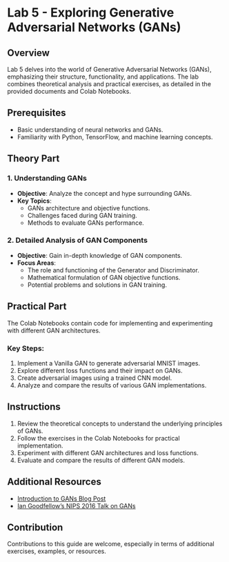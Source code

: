 # Lab 5 - Exploring Generative Adversarial Networks (GANs)

## Overview
Lab 5 delves into the world of Generative Adversarial Networks (GANs), emphasizing their structure, functionality, and applications. The lab combines theoretical analysis and practical exercises, as detailed in the provided documents and Colab Notebooks.

## Prerequisites
- Basic understanding of neural networks and GANs.
- Familiarity with Python, TensorFlow, and machine learning concepts.

## Theory Part

### 1. Understanding GANs
- **Objective**: Analyze the concept and hype surrounding GANs.
- **Key Topics**:
  - GANs architecture and objective functions.
  - Challenges faced during GAN training.
  - Methods to evaluate GANs performance.

### 2. Detailed Analysis of GAN Components
- **Objective**: Gain in-depth knowledge of GAN components.
- **Focus Areas**:
  - The role and functioning of the Generator and Discriminator.
  - Mathematical formulation of GAN objective functions.
  - Potential problems and solutions in GAN training.

## Practical Part
The Colab Notebooks contain code for implementing and experimenting with different GAN architectures.

### Key Steps:
1. Implement a Vanilla GAN to generate adversarial MNIST images.
2. Explore different loss functions and their impact on GANs.
3. Create adversarial images using a trained CNN model.
4. Analyze and compare the results of various GAN implementations.

## Instructions
1. Review the theoretical concepts to understand the underlying principles of GANs.
2. Follow the exercises in the Colab Notebooks for practical implementation.
3. Experiment with different GAN architectures and loss functions.
4. Evaluate and compare the results of different GAN models.

## Additional Resources
- [Introduction to GANs Blog Post](http://guimperarnau.com/blog/2017/03/Fantastic-GANs-and-where-to-find-them)
- [Ian Goodfellow’s NIPS 2016 Talk on GANs](https://www.youtube.com/watch?v=AJVyzd0rqdc)

## Contribution
Contributions to this guide are welcome, especially in terms of additional exercises, examples, or resources.

